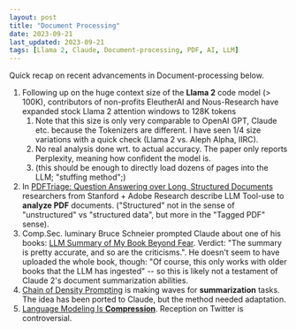 ```yaml
---
layout: post
title: "Document Processing"
date: 2023-09-21
last_updated: 2023-09-21
tags: [Llama 2, Claude, Document-processing, PDF, AI, LLM]
---
```


Quick recap on recent advancements in Document-processing below.

1. Following up on the huge context size of the **Llama 2** code model (> 100K), contributors of non-profits EleutherAI and Nous-Research have expanded stock Llama 2 attention windows to 128K tokens
    1. Note that this size is only very comparable to OpenAI GPT, Claude etc. because the Tokenizers are different. I have seen 1/4 size variations with a quick check (Llama 2 vs. Aleph Alpha, IIRC).
    2. No real analysis done wrt. to actual accuracy. The paper only reports Perplexity, meaning how confident the model is.
    3. (this should be enough to directly load dozens of pages into the LLM; "stuffing method";)
2. In [PDFTriage: Question Answering over Long, Structured Documents](https://arxiv.org/pdf/2309.08872.pdf) researchers from Stanford + Adobe Research describe LLM Tool-use to **analyze PDF** documents. ("Structured" not in the sense of "unstructured" vs "structured data", but more in the "Tagged PDF" sense).
3. Comp.Sec. luminary Bruce Schneier prompted Claude about one of his books: [LLM Summary of My Book Beyond Fear](https://www.schneier.com/blog/archives/2023/09/llm-summary-of-my-book-beyond-fear.html). Verdict: "The summary is pretty accurate, and so are the criticisms.". He doesn't seem to have uploaded the whole book, though: "Of course, this only works with older books that the LLM has ingested" -- so this is likely not a testament of Claude 2's document summarization abilities.
4. [Chain of Density Prompting](https://arxiv.org/abs/2309.04269) is making waves for **summarization** tasks. The idea has been ported to Claude, but the method needed adaptation.
5. [Language Modeling Is **Compression**](https://arxiv.org/pdf/2309.10668.pdf). Reception on Twitter is controversial.